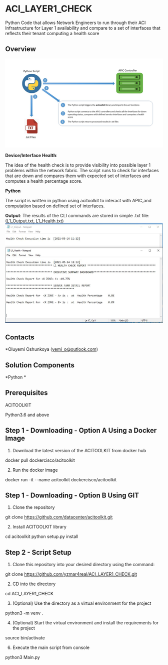 # ACI_LAYER1_CHECK
 Python Code that allows Network Engineers to run through their ACI Infrastructure for Layer 1 availability and compare to a set of interfaces that reflects their tenant computing a health score

## Overview
![High Level Workflow](Overview.jpg)


**Device/Interface Health**: 

The idea of the health check is to provide visibility into possible layer 1 problems within the network fabric. The script runs to check for interfaces that are down and compares them with expected set of interfaces and computes a health percentage score. 

**Python**

The script is written in python using acitoolkit to interact with APIC,and computation based on defined set of interfaces.

**Output**: The results of the CLI commands are stored in simple .txt file: (L1_Output.txt, L1_Health.txt) ![Sample Output](Output_Snapshot.JPG)

## Contacts
*Oluyemi Oshunkoya (yemi_o@outlook.com)

## Solution Components
*Python
*

## Prerequisites 

ACITOOLKIT

Python3.6 and above

## Step 1 - Downloading - Option A Using a Docker Image

1. Download the latest version of the ACITOOLKIT from docker hub

docker pull dockercisco/acitoolkit 

2. Run the docker image 

docker run -it --name acitoolkit dockercisco/acitoolkit


## Step 1 - Downloading - Option B Using GIT

1. Clone the repository

git clone https://github.com/datacenter/acitoolkit.git

2. Install ACITOOLKIT library

cd acitoolkit
python setup.py install

## Step 2 - Script Setup

1. Clone this repository into your desired directory using the command:

git clone https://github.com/yzmar4real/ACI_LAYER1_CHECK.git

2. CD into the directory 

cd ACI_LAYER1_CHECK

3. (Optional) Use the directory as a virtual environment for the project

python3 -m venv . 

4. (Optional) Start the virtual environment and install the requirements for the project

source bin/activate

6. Execute the main script from console

python3 Main.py 
